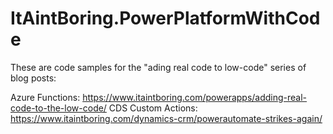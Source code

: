 # ItAintBoring.PowerPlatformWithCode

These are code samples for the "ading real code to low-code" series of blog posts:

Azure Functions:    https://www.itaintboring.com/powerapps/adding-real-code-to-the-low-code/
CDS Custom Actions: https://www.itaintboring.com/dynamics-crm/powerautomate-strikes-again/
